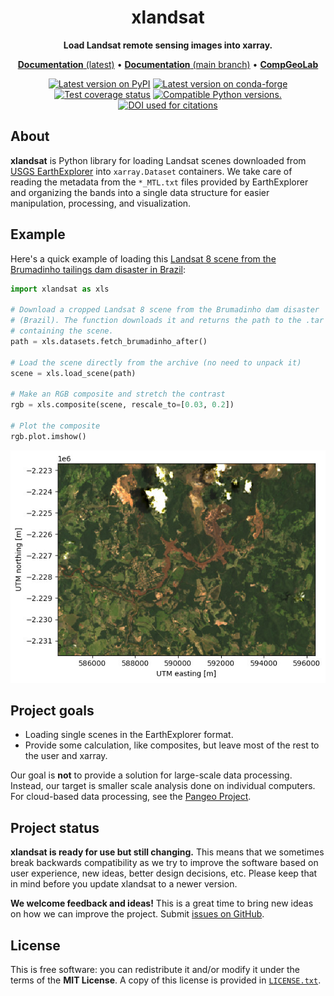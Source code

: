 <h1 align="center">xlandsat</h1>
<p align="center"><strong>Load Landsat remote sensing images into xarray.</strong></p>
<p align="center">
<a href="https://www.compgeolab.org/xlandsat"><strong>Documentation</strong> (latest)</a> •
<a href="https://www.compgeolab.org/xlandsat/dev"><strong>Documentation</strong> (main branch)</a> •
<a href="https://www.compgeolab.org"><strong>CompGeoLab</strong></a>
</p>

<p align="center">
<a href="https://pypi.python.org/pypi/xlandsat"><img src="http://img.shields.io/pypi/v/xlandsat.svg?style=flat-square" alt="Latest version on PyPI"></a>
<a href="https://github.com/conda-forge/xlandsat-feedstock"><img src="https://img.shields.io/conda/vn/conda-forge/xlandsat.svg?style=flat-square" alt="Latest version on conda-forge"></a>
<a href="https://codecov.io/gh/compgeolab/xlandsat"><img src="https://img.shields.io/codecov/c/github/compgeolab/xlandsat/main.svg?style=flat-square" alt="Test coverage status"></a>
<a href="https://pypi.python.org/pypi/xlandsat"><img src="https://img.shields.io/pypi/pyversions/xlandsat.svg?style=flat-square" alt="Compatible Python versions."></a>
<a href="https://doi.org/10.5281/zenodo.7395473"><img src="https://img.shields.io/badge/doi-10.5281%2Fzenodo.7395473-blue?style=flat-square" alt="DOI used for citations"></a>
</p>

## About

**xlandsat** is Python library for loading Landsat scenes downloaded from
[USGS EarthExplorer](https://earthexplorer.usgs.gov) into `xarray.Dataset`
containers.
We take care of reading the metadata from the `*_MTL.txt` files provided by
EarthExplorer and organizing the bands into a single data structure for easier
manipulation, processing, and visualization.

## Example

Here's a quick example of loading this [Landsat 8 scene from the Brumadinho
tailings dam disaster in Brazil](https://doi.org/10.6084/m9.figshare.21665630.v1):

```python
import xlandsat as xls

# Download a cropped Landsat 8 scene from the Brumadinho dam disaster
# (Brazil). The function downloads it and returns the path to the .tar file
# containing the scene.
path = xls.datasets.fetch_brumadinho_after()

# Load the scene directly from the archive (no need to unpack it)
scene = xls.load_scene(path)

# Make an RGB composite and stretch the contrast
rgb = xls.composite(scene, rescale_to=[0.03, 0.2])

# Plot the composite
rgb.plot.imshow()
```

![RGB map showing the flooded plain after the dam collapse as light brown.]( https://raw.githubusercontent.com/compgeolab/xlandsat/main/doc/_static/readme-example.jpg)

## Project goals

* Loading single scenes in the EarthExplorer format.
* Provide some calculation, like composites, but leave most of the rest to the
  user and xarray.

Our goal is **not** to provide a solution for large-scale data processing.
Instead, our target is smaller scale analysis done on individual computers. For
cloud-based data processing, see the [Pangeo Project](https://pangeo.io).

## Project status

**xlandsat is ready for use but still changing.**
This means that we sometimes break backwards compatibility as we try to
improve the software based on user experience, new ideas, better design
decisions, etc. Please keep that in mind before you update xlandsat to a newer
version.

**We welcome feedback and ideas!** This is a great time to bring new ideas on
how we can improve the project.
Submit [issues on GitHub](https://github.com/compgeolab/xlandsat/issues).

## License

This is free software: you can redistribute it and/or modify it under the terms
of the **MIT License**. A copy of this license is provided in
[`LICENSE.txt`](https://github.com/compgeolab/xlandsat/blob/main/LICENSE.txt).
